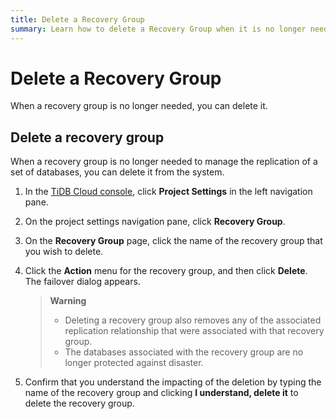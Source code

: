 ```yaml
---
title: Delete a Recovery Group
summary: Learn how to delete a Recovery Group when it is no longer needed
---
```


# Delete a Recovery Group

When a recovery group is no longer needed, you can delete it.

## Delete a recovery group

When a recovery group is no longer needed to manage the replication of a set of databases, you can delete it from the system.

1. In the [TiDB Cloud console](https://tidbcloud.com/), click **Project Settings** in the left navigation pane.

2. On the project settings navigation pane, click **Recovery Group**.

3. On the **Recovery Group** page, click the name of the recovery group that you wish to delete.

4. Click the **Action** menu for the recovery group, and then click **Delete**. The failover dialog appears.

    > **Warning**
    >
    > - Deleting a recovery group also removes any of the associated replication relationship that were associated with that recovery group. 
    > - The databases associated with the recovery group are no longer protected against disaster.

5. Confirm that you understand the impacting of the deletion by typing the name of the recovery group and clicking **I understand, delete it** to delete the recovery group.
